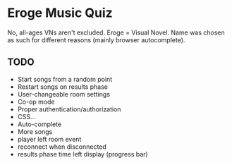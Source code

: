 # Eroge Music Quiz

No, all-ages VNs aren't excluded.
Eroge = Visual Novel.
Name was chosen as such for different reasons (mainly browser autocomplete).

## TODO
* Start songs from a random point
* Restart songs on results phase
* User-changeable room settings
* Co-op mode
* Proper authentication/authorization
* CSS...
* Auto-complete
* More songs
* player left room event
* reconnect when disconnected
* results phase time left display (progress bar)
